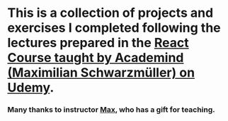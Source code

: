 # This is a collection of projects and exercises I completed following the lectures prepared in the [React Course taught by Academind (Maximilian Schwarzmüller) on Udemy](https://www.udemy.com/course/react-the-complete-guide-incl-redux/).
### Many thanks to instructor [Max](https://github.com/maxschwarzmueller), who has a gift for teaching.

